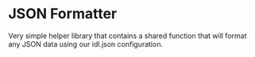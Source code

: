 # JSON Formatter

Very simple helper library that contains a shared function that will format any JSON data using our idl.json configuration.
